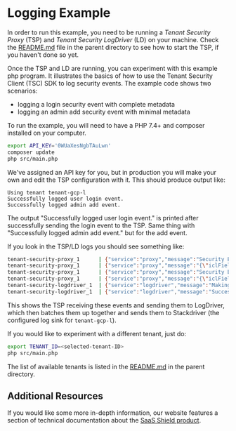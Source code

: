 # Logging Example

In order to run this example, you need to be running a _Tenant Security Proxy_ (TSP) and _Tenant Security LogDriver_ (LD) on your machine.
Check the [README.md](../README.md) file in the parent directory to see how to start the TSP, if you haven't done so
yet.

Once the TSP and LD are running, you can experiment with this example php program. It illustrates the basics of how
to use the Tenant Security Client (TSC) SDK to log security events. The example code shows two scenarios:

- logging a login security event with complete metadata
- logging an admin add security event with minimal metadata

To run the example, you will need to have a PHP 7.4+ and composer installed on your computer.

```bash
export API_KEY='0WUaXesNgbTAuLwn'
composer update
php src/main.php
```

We've assigned an API key for you, but in production you will make your own and edit the TSP
configuration with it. This should produce output like:

```
Using tenant tenant-gcp-l
Successfully logged user login event.
Successfully logged admin add event.
```

The output "Successfully logged user login event." is printed after successfully sending the login event
to the TSP. Same thing with "Successfully logged admin add event." but for the add event.

If you look in the TSP/LD logs you should see something like:

```bash
tenant-security-proxy_1      | {"service":"proxy","message":"Security Event Received","level":"INFO","timestamp":"2022-03-28T18:22:42.699357522+00:00","tenant_id":"tenant-gcp-l","rayid":"syBKJMj8xOI5zSAJ"}
tenant-security-proxy_1      | {"service":"proxy","message":"{\"iclFields\":{\"dataLabel\":\"PII\",\"requestId\":\"Rq8675309\",\"requestingId\":\"userId1\",\"sourceIp\":\"127.0.0.1\",\"objectId\":\"object1\",\"event\":\"USER_LOGIN\"},\"customFields\":{\"field2\":\"gumby\",\"field1\":\"gumby\"}}","level":"INFO","timestamp":"2022-03-28T18:22:42.699385813+00:00","tenant_id":"tenant-gcp-l","rayid":"syBKJMj8xOI5zSAJ"}
tenant-security-proxy_1      | {"service":"proxy","message":"Security Event Received","level":"INFO","timestamp":"2022-03-28T18:22:42.700447605+00:00","tenant_id":"tenant-gcp-l","rayid":"iojQAIWHre2yC-iU"}
tenant-security-proxy_1      | {"service":"proxy","message":"{\"iclFields\":{\"dataLabel\":null,\"requestId\":null,\"requestingId\":\"userId1\",\"sourceIp\":null,\"objectId\":null,\"event\":\"ADMIN_ADD\"},\"customFields\":{}}","level":"INFO","timestamp":"2022-03-28T18:22:42.700471497+00:00","tenant_id":"tenant-gcp-l","rayid":"iojQAIWHre2yC-iU"}
tenant-security-logdriver_1  | {"service":"logdriver","message":"Making request to Stackdriver to write 2 log entries.","level":"INFO","timestamp":"2022-03-28T18:22:42.800555550+00:00","tenant_id":"tenant-gcp-l"}
tenant-security-logdriver_1  | {"service":"logdriver","message":"Successfully wrote 2 log entries to Stackdriver.","level":"INFO","timestamp":"2022-03-28T18:22:42.905105143+00:00","tenant_id":"tenant-gcp-l"}
```

This shows the TSP receiving these events and sending them to LogDriver, which then batches them up together and sends them to Stackdriver (the configured log sink for `tenant-gcp-l`).

If you would like to experiment with a different tenant, just do:

```bash
export TENANT_ID=<selected-tenant-ID>
php src/main.php
```

The list of available tenants is listed in the [README.md](../README.md) in the parent directory.

## Additional Resources

If you would like some more in-depth information, our website features a section of technical
documentation about the [SaaS Shield product](https://ironcorelabs.com/docs/saas-shield/).
